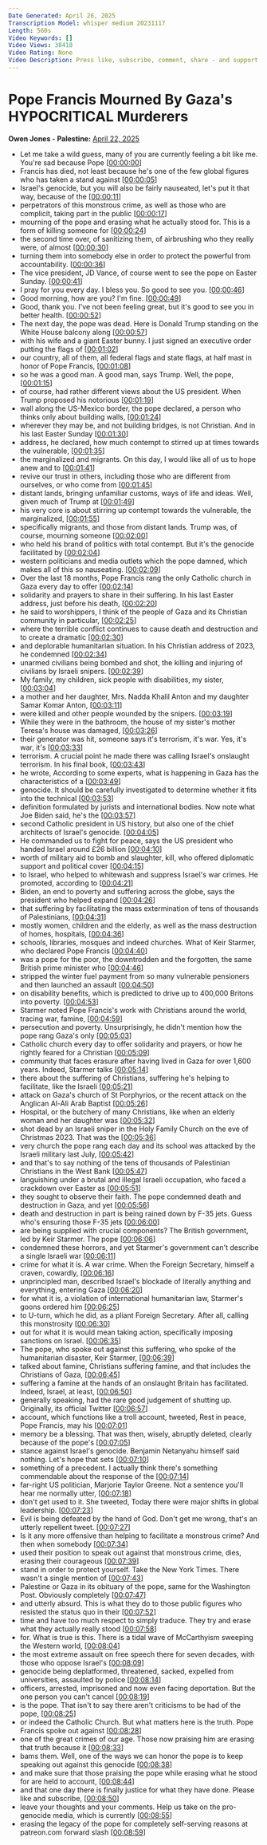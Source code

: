 ```yaml
---
Date Generated: April 26, 2025
Transcription Model: whisper medium 20231117
Length: 560s
Video Keywords: []
Video Views: 38418
Video Rating: None
Video Description: Press like, subscribe, comment, share - and support us as we expand our challenge to our broken media here: https://www.patreon.com/owenjones84
---
```


# Pope Francis Mourned By Gaza's HYPOCRITICAL Murderers
**Owen Jones - Palestine:** [April 22, 2025](https://www.youtube.com/watch?v=L-rl5KZRTT8)
*  Let me take a wild guess, many of you are currently feeling a bit like me. You're sad because Pope [[00:00:00](https://www.youtube.com/watch?v=L-rl5KZRTT8&t=0.0s)]
*  Francis has died, not least because he's one of the few global figures who has taken a stand against [[00:00:05](https://www.youtube.com/watch?v=L-rl5KZRTT8&t=5.6000000000000005s)]
*  Israel's genocide, but you will also be fairly nauseated, let's put it that way, because of the [[00:00:11](https://www.youtube.com/watch?v=L-rl5KZRTT8&t=11.120000000000001s)]
*  perpetrators of this monstrous crime, as well as those who are complicit, taking part in the public [[00:00:17](https://www.youtube.com/watch?v=L-rl5KZRTT8&t=17.68s)]
*  mourning of the pope and erasing what he actually stood for. This is a form of killing someone for [[00:00:24](https://www.youtube.com/watch?v=L-rl5KZRTT8&t=24.639999999999997s)]
*  the second time over, of sanitizing them, of airbrushing who they really were, of almost [[00:00:30](https://www.youtube.com/watch?v=L-rl5KZRTT8&t=30.4s)]
*  turning them into somebody else in order to protect the powerful from accountability. [[00:00:36](https://www.youtube.com/watch?v=L-rl5KZRTT8&t=36.16s)]
*  The vice president, JD Vance, of course went to see the pope on Easter Sunday. [[00:00:41](https://www.youtube.com/watch?v=L-rl5KZRTT8&t=41.84s)]
*  I pray for you every day. I bless you. So good to see you. [[00:00:46](https://www.youtube.com/watch?v=L-rl5KZRTT8&t=46.239999999999995s)]
*  Good morning, how are you? I'm fine. [[00:00:49](https://www.youtube.com/watch?v=L-rl5KZRTT8&t=49.6s)]
*  Good, thank you. I've not been feeling great, but it's good to see you in better health. [[00:00:52](https://www.youtube.com/watch?v=L-rl5KZRTT8&t=52.64s)]
*  The next day, the pope was dead. Here is Donald Trump standing on the White House balcony along [[00:00:57](https://www.youtube.com/watch?v=L-rl5KZRTT8&t=57.68s)]
*  with his wife and a giant Easter bunny. I just signed an executive order putting the flags of [[00:01:02](https://www.youtube.com/watch?v=L-rl5KZRTT8&t=62.08s)]
*  our country, all of them, all federal flags and state flags, at half mast in honor of Pope Francis, [[00:01:08](https://www.youtube.com/watch?v=L-rl5KZRTT8&t=68.48s)]
*  so he was a good man. A good man, says Trump. Well, the pope, [[00:01:15](https://www.youtube.com/watch?v=L-rl5KZRTT8&t=75.6s)]
*  of course, had rather different views about the US president. When Trump proposed his notorious [[00:01:19](https://www.youtube.com/watch?v=L-rl5KZRTT8&t=79.83999999999999s)]
*  wall along the US-Mexico border, the pope declared, a person who thinks only about building walls, [[00:01:24](https://www.youtube.com/watch?v=L-rl5KZRTT8&t=84.88s)]
*  wherever they may be, and not building bridges, is not Christian. And in his last Easter Sunday [[00:01:30](https://www.youtube.com/watch?v=L-rl5KZRTT8&t=90.39999999999999s)]
*  address, he declared, how much contempt to stirred up at times towards the vulnerable, [[00:01:35](https://www.youtube.com/watch?v=L-rl5KZRTT8&t=95.91999999999999s)]
*  the marginalized and migrants. On this day, I would like all of us to hope anew and to [[00:01:41](https://www.youtube.com/watch?v=L-rl5KZRTT8&t=101.12s)]
*  revive our trust in others, including those who are different from ourselves, or who come from [[00:01:45](https://www.youtube.com/watch?v=L-rl5KZRTT8&t=105.2s)]
*  distant lands, bringing unfamiliar customs, ways of life and ideas. Well, given much of Trump at [[00:01:49](https://www.youtube.com/watch?v=L-rl5KZRTT8&t=109.84s)]
*  his very core is about stirring up contempt towards the vulnerable, the marginalized, [[00:01:55](https://www.youtube.com/watch?v=L-rl5KZRTT8&t=115.04s)]
*  specifically migrants, and those from distant lands. Trump was, of course, mourning someone [[00:02:00](https://www.youtube.com/watch?v=L-rl5KZRTT8&t=120.16s)]
*  who held his brand of politics with total contempt. But it's the genocide facilitated by [[00:02:04](https://www.youtube.com/watch?v=L-rl5KZRTT8&t=124.4s)]
*  western politicians and media outlets which the pope damned, which makes all of this so nauseating. [[00:02:09](https://www.youtube.com/watch?v=L-rl5KZRTT8&t=129.2s)]
*  Over the last 18 months, Pope Francis rang the only Catholic church in Gaza every day to offer [[00:02:14](https://www.youtube.com/watch?v=L-rl5KZRTT8&t=134.88s)]
*  solidarity and prayers to share in their suffering. In his last Easter address, just before his death, [[00:02:20](https://www.youtube.com/watch?v=L-rl5KZRTT8&t=140.56s)]
*  he said to worshippers, I think of the people of Gaza and its Christian community in particular, [[00:02:25](https://www.youtube.com/watch?v=L-rl5KZRTT8&t=145.28s)]
*  where the terrible conflict continues to cause death and destruction and to create a dramatic [[00:02:30](https://www.youtube.com/watch?v=L-rl5KZRTT8&t=150.16s)]
*  and deplorable humanitarian situation. In his Christian address of 2023, he condemned [[00:02:34](https://www.youtube.com/watch?v=L-rl5KZRTT8&t=154.8s)]
*  unarmed civilians being bombed and shot, the killing and injuring of civilians by Israeli snipers. [[00:02:39](https://www.youtube.com/watch?v=L-rl5KZRTT8&t=159.92000000000002s)]
*  My family, my children, sick people with disabilities, my sister, [[00:03:04](https://www.youtube.com/watch?v=L-rl5KZRTT8&t=184.8s)]
*  a mother and her daughter, Mrs. Nadda Khalil Anton and my daughter Samar Komar Anton, [[00:03:11](https://www.youtube.com/watch?v=L-rl5KZRTT8&t=191.28s)]
*  were killed and other people wounded by the snipers. [[00:03:19](https://www.youtube.com/watch?v=L-rl5KZRTT8&t=199.84s)]
*  While they were in the bathroom, the house of my sister's mother Teresa's house was damaged, [[00:03:26](https://www.youtube.com/watch?v=L-rl5KZRTT8&t=206.48000000000002s)]
*  their generator was hit, someone says it's terrorism, it's war. Yes, it's war, it's [[00:03:33](https://www.youtube.com/watch?v=L-rl5KZRTT8&t=213.44s)]
*  terrorism. A crucial point he made there was calling Israel's onslaught terrorism. In his final book, [[00:03:43](https://www.youtube.com/watch?v=L-rl5KZRTT8&t=223.83999999999997s)]
*  he wrote, According to some experts, what is happening in Gaza has the characteristics of a [[00:03:49](https://www.youtube.com/watch?v=L-rl5KZRTT8&t=229.51999999999998s)]
*  genocide. It should be carefully investigated to determine whether it fits into the technical [[00:03:53](https://www.youtube.com/watch?v=L-rl5KZRTT8&t=233.44s)]
*  definition formulated by jurists and international bodies. Now note what Joe Biden said, he's the [[00:03:57](https://www.youtube.com/watch?v=L-rl5KZRTT8&t=237.68s)]
*  second Catholic president in US history, but also one of the chief architects of Israel's genocide. [[00:04:05](https://www.youtube.com/watch?v=L-rl5KZRTT8&t=245.76s)]
*  He commanded us to fight for peace, says the US president who handed Israel around £26 billion [[00:04:10](https://www.youtube.com/watch?v=L-rl5KZRTT8&t=250.88s)]
*  worth of military aid to bomb and slaughter, kill, who offered diplomatic support and political cover [[00:04:15](https://www.youtube.com/watch?v=L-rl5KZRTT8&t=255.51999999999998s)]
*  to Israel, who helped to whitewash and suppress Israel's war crimes. He promoted, according to [[00:04:21](https://www.youtube.com/watch?v=L-rl5KZRTT8&t=261.12s)]
*  Biden, an end to poverty and suffering across the globe, says the president who helped expand [[00:04:26](https://www.youtube.com/watch?v=L-rl5KZRTT8&t=266.16s)]
*  that suffering by facilitating the mass extermination of tens of thousands of Palestinians, [[00:04:31](https://www.youtube.com/watch?v=L-rl5KZRTT8&t=271.04s)]
*  mostly women, children and the elderly, as well as the mass destruction of homes, hospitals, [[00:04:36](https://www.youtube.com/watch?v=L-rl5KZRTT8&t=276.24s)]
*  schools, libraries, mosques and indeed churches. What of Keir Starmer, who declared Pope Francis [[00:04:40](https://www.youtube.com/watch?v=L-rl5KZRTT8&t=280.16s)]
*  was a pope for the poor, the downtrodden and the forgotten, the same British prime minister who [[00:04:46](https://www.youtube.com/watch?v=L-rl5KZRTT8&t=286.08000000000004s)]
*  stripped the winter fuel payment from so many vulnerable pensioners and then launched an assault [[00:04:50](https://www.youtube.com/watch?v=L-rl5KZRTT8&t=290.08000000000004s)]
*  on disability benefits, which is predicted to drive up to 400,000 Britons into poverty. [[00:04:53](https://www.youtube.com/watch?v=L-rl5KZRTT8&t=293.92s)]
*  Starmer noted Pope Francis's work with Christians around the world, tracing war, famine, [[00:04:59](https://www.youtube.com/watch?v=L-rl5KZRTT8&t=299.44s)]
*  persecution and poverty. Unsurprisingly, he didn't mention how the pope rang Gaza's only [[00:05:03](https://www.youtube.com/watch?v=L-rl5KZRTT8&t=303.84000000000003s)]
*  Catholic church every day to offer solidarity and prayers, or how he rightly feared for a Christian [[00:05:09](https://www.youtube.com/watch?v=L-rl5KZRTT8&t=309.12s)]
*  community that faces erasure after having lived in Gaza for over 1,600 years. Indeed, Starmer talks [[00:05:14](https://www.youtube.com/watch?v=L-rl5KZRTT8&t=314.16s)]
*  there about the suffering of Christians, suffering he's helping to facilitate, like the Israeli [[00:05:21](https://www.youtube.com/watch?v=L-rl5KZRTT8&t=321.44s)]
*  attack on Gaza's church of St Porphyrios, or the recent attack on the Anglican Al-Ali Arab Baptist [[00:05:26](https://www.youtube.com/watch?v=L-rl5KZRTT8&t=326.64s)]
*  Hospital, or the butchery of many Christians, like when an elderly woman and her daughter was [[00:05:32](https://www.youtube.com/watch?v=L-rl5KZRTT8&t=332.4s)]
*  shot dead by an Israeli sniper in the Holy Family Church on the eve of Christmas 2023. That was the [[00:05:36](https://www.youtube.com/watch?v=L-rl5KZRTT8&t=336.64s)]
*  very church the pope rang each day and its school was attacked by the Israeli military last July, [[00:05:42](https://www.youtube.com/watch?v=L-rl5KZRTT8&t=342.24s)]
*  and that's to say nothing of the tens of thousands of Palestinian Christians in the West Bank [[00:05:47](https://www.youtube.com/watch?v=L-rl5KZRTT8&t=347.2s)]
*  languishing under a brutal and illegal Israeli occupation, who faced a crackdown over Easter as [[00:05:51](https://www.youtube.com/watch?v=L-rl5KZRTT8&t=351.12s)]
*  they sought to observe their faith. The pope condemned death and destruction in Gaza, and yet [[00:05:56](https://www.youtube.com/watch?v=L-rl5KZRTT8&t=356.48s)]
*  death and destruction in part is being rained down by F-35 jets. Guess who's ensuring those F-35 jets [[00:06:00](https://www.youtube.com/watch?v=L-rl5KZRTT8&t=360.72s)]
*  are being supplied with crucial components? The British government, led by Keir Starmer. The pope [[00:06:06](https://www.youtube.com/watch?v=L-rl5KZRTT8&t=366.96s)]
*  condemned these horrors, and yet Starmer's government can't describe a single Israeli war [[00:06:11](https://www.youtube.com/watch?v=L-rl5KZRTT8&t=371.52s)]
*  crime for what it is. A war crime. When the Foreign Secretary, himself a craven, cowardly, [[00:06:16](https://www.youtube.com/watch?v=L-rl5KZRTT8&t=376.08s)]
*  unprincipled man, described Israel's blockade of literally anything and everything, entering Gaza [[00:06:20](https://www.youtube.com/watch?v=L-rl5KZRTT8&t=380.24s)]
*  for what it is, a violation of international humanitarian law, Starmer's goons ordered him [[00:06:25](https://www.youtube.com/watch?v=L-rl5KZRTT8&t=385.03999999999996s)]
*  to U-turn, which he did, as a pliant Foreign Secretary. After all, calling this monstrosity [[00:06:30](https://www.youtube.com/watch?v=L-rl5KZRTT8&t=390.08s)]
*  out for what it is would mean taking action, specifically imposing sanctions on Israel. [[00:06:35](https://www.youtube.com/watch?v=L-rl5KZRTT8&t=395.68s)]
*  The pope, who spoke out against this suffering, who spoke of the humanitarian disaster, Keir Starmer, [[00:06:39](https://www.youtube.com/watch?v=L-rl5KZRTT8&t=399.91999999999996s)]
*  talked about famine, Christians suffering famine, and that includes the Christians of Gaza, [[00:06:45](https://www.youtube.com/watch?v=L-rl5KZRTT8&t=405.68s)]
*  suffering a famine at the hands of an onslaught Britain has facilitated. Indeed, Israel, at least, [[00:06:50](https://www.youtube.com/watch?v=L-rl5KZRTT8&t=410.40000000000003s)]
*  generally speaking, had the rare good judgement of shutting up. Originally, its official Twitter [[00:06:57](https://www.youtube.com/watch?v=L-rl5KZRTT8&t=417.2s)]
*  account, which functions like a troll account, tweeted, Rest in peace, Pope Francis, may his [[00:07:01](https://www.youtube.com/watch?v=L-rl5KZRTT8&t=421.68s)]
*  memory be a blessing. That was then, wisely, abruptly deleted, clearly because of the pope's [[00:07:05](https://www.youtube.com/watch?v=L-rl5KZRTT8&t=425.84000000000003s)]
*  stance against Israel's genocide. Benjamin Netanyahu himself said nothing. Let's hope that sets [[00:07:10](https://www.youtube.com/watch?v=L-rl5KZRTT8&t=430.4s)]
*  something of a precedent. I actually think there's something commendable about the response of the [[00:07:14](https://www.youtube.com/watch?v=L-rl5KZRTT8&t=434.96s)]
*  far-right US politician, Marjorie Taylor Greene. Not a sentence you'll hear me normally utter, [[00:07:18](https://www.youtube.com/watch?v=L-rl5KZRTT8&t=438.47999999999996s)]
*  don't get used to it. She tweeted, Today there were major shifts in global leadership. [[00:07:23](https://www.youtube.com/watch?v=L-rl5KZRTT8&t=443.44s)]
*  Evil is being defeated by the hand of God. Don't get me wrong, that's an utterly repellent tweet. [[00:07:27](https://www.youtube.com/watch?v=L-rl5KZRTT8&t=447.91999999999996s)]
*  Is it any more offensive than helping to facilitate a monstrous crime? And then when somebody [[00:07:34](https://www.youtube.com/watch?v=L-rl5KZRTT8&t=454.15999999999997s)]
*  used their position to speak out against that monstrous crime, dies, erasing their courageous [[00:07:39](https://www.youtube.com/watch?v=L-rl5KZRTT8&t=459.28s)]
*  stand in order to protect yourself. Take the New York Times. There wasn't a single mention of [[00:07:43](https://www.youtube.com/watch?v=L-rl5KZRTT8&t=463.2s)]
*  Palestine or Gaza in its obituary of the pope, same for the Washington Post. Obviously completely [[00:07:47](https://www.youtube.com/watch?v=L-rl5KZRTT8&t=467.92s)]
*  and utterly absurd. This is what they do to those public figures who resisted the status quo in their [[00:07:52](https://www.youtube.com/watch?v=L-rl5KZRTT8&t=472.64s)]
*  time and have too much respect to simply traduce. They try and erase what they actually really stood [[00:07:58](https://www.youtube.com/watch?v=L-rl5KZRTT8&t=478.56s)]
*  for. What is true is this. There is a tidal wave of McCarthyism sweeping the Western world, [[00:08:04](https://www.youtube.com/watch?v=L-rl5KZRTT8&t=484.4s)]
*  the most extreme assault on free speech there for seven decades, with those who oppose Israel's [[00:08:09](https://www.youtube.com/watch?v=L-rl5KZRTT8&t=489.76s)]
*  genocide being deplatformed, threatened, sacked, expelled from universities, assaulted by police [[00:08:14](https://www.youtube.com/watch?v=L-rl5KZRTT8&t=494.8s)]
*  officers, arrested, imprisoned and now even facing deportation. But the one person you can't cancel [[00:08:19](https://www.youtube.com/watch?v=L-rl5KZRTT8&t=499.84s)]
*  is the pope. That isn't to say there aren't criticisms to be had of the pope, [[00:08:25](https://www.youtube.com/watch?v=L-rl5KZRTT8&t=505.36s)]
*  or indeed the Catholic Church. But what matters here is the truth. Pope Francis spoke out against [[00:08:28](https://www.youtube.com/watch?v=L-rl5KZRTT8&t=508.32s)]
*  one of the great crimes of our age. Those now praising him are erasing that truth because it [[00:08:33](https://www.youtube.com/watch?v=L-rl5KZRTT8&t=513.36s)]
*  bams them. Well, one of the ways we can honor the pope is to keep speaking out against this genocide [[00:08:38](https://www.youtube.com/watch?v=L-rl5KZRTT8&t=518.24s)]
*  and make sure that those praising the pope while erasing what he stood for are held to account, [[00:08:44](https://www.youtube.com/watch?v=L-rl5KZRTT8&t=524.48s)]
*  and that one day there is finally justice for what they have done. Please like and subscribe, [[00:08:50](https://www.youtube.com/watch?v=L-rl5KZRTT8&t=530.88s)]
*  leave your thoughts and your comments. Help us take on the pro-genocide media, which is currently [[00:08:55](https://www.youtube.com/watch?v=L-rl5KZRTT8&t=535.36s)]
*  erasing the legacy of the pope for completely self-serving reasons at patreon.com forward slash [[00:08:59](https://www.youtube.com/watch?v=L-rl5KZRTT8&t=539.28s)]
